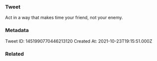 ### Tweet
Act in a way that makes time your friend, not your enemy.

### Metadata
Tweet ID: 1451990770446213120
Created At: 2021-10-23T19:15:51.000Z

### Related

